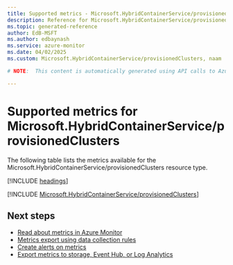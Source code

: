 ```yaml
---
title: Supported metrics - Microsoft.HybridContainerService/provisionedClusters
description: Reference for Microsoft.HybridContainerService/provisionedClusters metrics in Azure Monitor.
ms.topic: generated-reference
author: EdB-MSFT
ms.author: edbaynash
ms.service: azure-monitor
ms.date: 04/02/2025
ms.custom: Microsoft.HybridContainerService/provisionedClusters, naam

# NOTE:  This content is automatically generated using API calls to Azure. Any edits made on these files will be overwritten in the next run of the script. 

---
```


  
# Supported metrics for Microsoft.HybridContainerService/provisionedClusters
  
The following table lists the metrics available for the Microsoft.HybridContainerService/provisionedClusters resource type.  
  
  
[!INCLUDE [headings](~/reusable-content/ce-skilling/azure/includes/azure-monitor/reference/metrics/metrics-headings.md)]  
  
 

[!INCLUDE [Microsoft.HybridContainerService/provisionedClusters](~/reusable-content/ce-skilling/azure/includes/azure-monitor/reference/metrics/microsoft-hybridcontainerservice-provisionedclusters-metrics-include.md)]  



## Next steps

- [Read about metrics in Azure Monitor](/azure/azure-monitor/data-platform)
- [Metrics export using data collection rules](/azure/azure-monitor/essentials/data-collection-metrics)
- [Create alerts on metrics](/azure/azure-monitor/alerts/alerts-overview)
- [Export metrics to storage, Event Hub, or Log Analytics](/azure/azure-monitor/essentials/platform-logs-overview)

